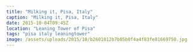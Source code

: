 ```yaml
---
title: "Milking it, Pisa, Italy"
caption: "Milking it, Pisa, Italy"
date: 2015-10-04T09:45Z
location: "Leaning Tower of Pisa"
tags: "pisa italy leaningtower"
image: /assets/uploads/2015/10/b2601012b7b85b0f4a4f83fe81669750.jpg
---
```

